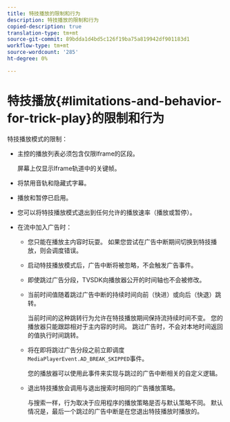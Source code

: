 ```yaml
---
title: 特技播放的限制和行为
description: 特技播放的限制和行为
copied-description: true
translation-type: tm+mt
source-git-commit: 89bdda1d4bd5c126f19ba75a819942df901183d1
workflow-type: tm+mt
source-wordcount: '285'
ht-degree: 0%

---
```



# 特技播放{#limitations-and-behavior-for-trick-play}的限制和行为

<!--<a id="section_2BC43539C5C142E085D06A7E35C76726"></a>-->

特技播放模式的限制：

* 主控的播放列表必须包含仅限Iframe的区段。

   屏幕上仅显示Iframe轨道中的关键帧。
* 将禁用音轨和隐藏式字幕。
* 播放和暂停已启用。
* 您可以将特技播放模式退出到任何允许的播放速率（播放或暂停）。
* 在流中加入广告时：

   * 您只能在播放主内容时玩耍。 如果您尝试在广告中断期间切换到特技播放，则会调度错误。
   * 启动特技播放模式后，广告中断将被忽略，不会触发广告事件。
   * 即使跳过广告分段，TVSDK向播放器公开的时间轴也不会被修改。
   * 当前时间值随着跳过广告中断的持续时间向前（快进）或向后（快退）跳转。

      当前时间的这种跳转行为允许在特技播放期间保持流持续时间不变。 您的播放器只能跟踪相对于主内容的时间。 跳过广告时，不会对本地时间返回的值执行时间跳转。
   * 将在即将跳过广告分段之前立即调度`MediaPlayerEvent.AD_BREAK_SKIPPED`事件。

      您的播放器可以使用此事件来实现与跳过的广告中断相关的自定义逻辑。

   * 退出特技播放会调用与退出搜索时相同的广告播放策略。

      与搜索一样，行为取决于应用程序的播放策略是否与默认策略不同。 默认情况是，最后一个跳过的广告中断是在您退出特技播放时播放的。